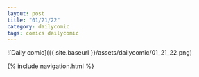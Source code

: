 ```yaml
---
layout: post
title: "01/21/22"
category: dailycomic
tags: comics dailycomic
---
```

![Daily comic]({{ site.baseurl }}/assets/dailycomic/01_21_22.png)


{% include navigation.html %}
